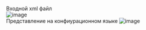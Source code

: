 Входной xml файл<br/>
![image](https://github.com/user-attachments/assets/959ebd61-a760-46e7-8a46-331af9a8e34d)<br/>
Представление на конфиурационном языке
![image](https://github.com/user-attachments/assets/7e6d5f0e-65ea-44be-944d-ac35f039de42)
